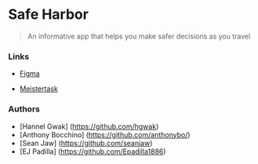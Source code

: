 # Safe Harbor

> An informative app that helps you make safer decisions as you travel

### Links
- [Figma](https://www.figma.com/file/bvOHwFKU5kO56UclwyWL6PXh/Safe-Harbor-Final-Project?node-id=0%3A1)

- [Meistertask](https://www.meistertask.com/app/project/i6RD7nCW/final-project-safe-harbor)

### Authors
- [Hannel Gwak] (https://github.com/hgwak)
- [Anthony Bocchino] (https://github.com/anthonybo/)
- [Sean Jaw] (https://github.com/seanjaw)
- [EJ Padilla] (https://github.com/Epadilla1886)

